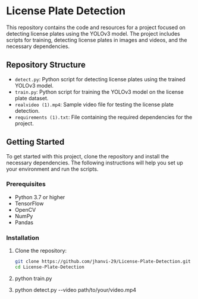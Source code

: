 # License Plate Detection

This repository contains the code and resources for a project focused on detecting license plates using the YOLOv3 model. The project includes scripts for training, detecting license plates in images and videos, and the necessary dependencies.

## Repository Structure

- `detect.py`: Python script for detecting license plates using the trained YOLOv3 model.
- `train.py`: Python script for training the YOLOv3 model on the license plate dataset.
- `realvideo (1).mp4`: Sample video file for testing the license plate detection.
- `requirements (1).txt`: File containing the required dependencies for the project.

## Getting Started

To get started with this project, clone the repository and install the necessary dependencies. The following instructions will help you set up your environment and run the scripts.

### Prerequisites

- Python 3.7 or higher
- TensorFlow
- OpenCV
- NumPy
- Pandas

### Installation

1. Clone the repository:

   ```bash
   git clone https://github.com/jhanvi-29/License-Plate-Detection.git
   cd License-Plate-Detection
2. python train.py
3. python detect.py --video path/to/your/video.mp4
   
